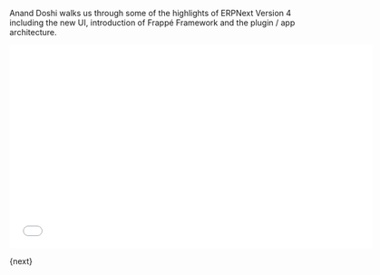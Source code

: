 Anand Doshi walks us through some of the highlights of ERPNext Version 4 including the new UI, introduction of Frappé Framework and the plugin / app architecture.

<iframe width="640" height="360" src="//www.youtube.com/embed/_wD0Sc0s8kY" frameborder="0" allowfullscreen></iframe>

{next}
